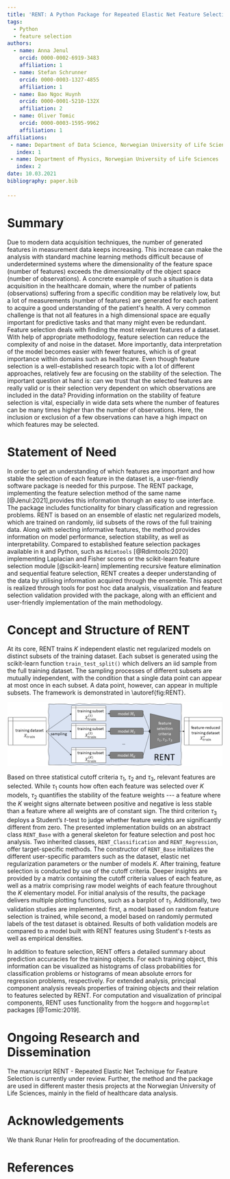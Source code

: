 ```yaml
---
title: 'RENT: A Python Package for Repeated Elastic Net Feature Selection'
tags:
  - Python
  - feature selection
authors:
  - name: Anna Jenul
    orcid: 0000-0002-6919-3483
    affiliation: 1
  - name: Stefan Schrunner
    orcid: 0000-0003-1327-4855
    affiliation: 1
  - name: Bao Ngoc Huynh
    orcid: 0000-0001-5210-132X
    affiliation: 2
  - name: Oliver Tomic
    orcid: 0000-0003-1595-9962
    affiliation: 1
affiliations:
 - name: Department of Data Science, Norwegian University of Life Sciences
   index: 1
 - name: Department of Physics, Norwegian University of Life Sciences
   index: 2
date: 10.03.2021
bibliography: paper.bib

---
```


# Summary
Due to modern data acquisition techniques, the number of generated features in measurement data keeps increasing. This increase can make the analysis with standard machine learning methods difficult because of underdetermined systems where the dimensionality of the feature space (number of features) exceeds the dimensionality of the object space (number of observations). A concrete example of such a situation is data acquisition in the healthcare domain, where the number of patients (observations) suffering from a specific condition may be relatively low, but a lot of measurements (number of features) are generated for each patient to acquire a good understanding of the patient's health. A very common challenge is that not all features in a high dimensional space are equally important for predictive tasks and that many might even be redundant. Feature selection deals with finding the most relevant features of a dataset. With help of appropriate methodology, feature selection can reduce the complexity of and noise in the dataset. More importantly, data interpretation of the model becomes easier with fewer features, which is of great importance within domains such as healthcare. Even though feature selection is a well-established research topic with a lot of different approaches, relatively few are focusing on the stability of the selection. The important question at hand is: can we trust that the selected features are really valid or is their selection very dependent on which observations are included in the data? Providing information on the stability of feature selection is vital, especially in wide data sets where the number of features can be many times higher than the number of observations. Here, the inclusion or exclusion of a few observations can have a high impact on which features may be selected.

# Statement of Need
In order to get an understanding of which features are important and how stable the selection of each feature in the dataset is, a user-friendly software package is needed for this purpose.
The RENT package, implementing the feature selection method of the same name [@Jenul:2021],provides this information thorugh an easy to use interface. The package includes functionality for binary classification and regression problems. RENT is based on an ensemble of elastic net regularized models, which are trained on randomly, iid subsets of the rows of the full training data. Along with selecting informative features, the method provides information on model performance, selection stability, as well as interpretability. Compared to established feature selection packages available in `R` and Python, such as `Rdimtools` [@Rdimtools:2020] implementing Laplacian and Fisher scores or the scikit-learn feature selection module [@scikit-learn] implementing recursive feature elimination and sequential feature selection, RENT creates a deeper understanding of the data by utilising information acquired through the ensemble. This aspect is realized through tools for post hoc data analysis, visualization and feature selection validation provided with the package, along with an efficient and user-friendly implementation of the main methodology.

# Concept and Structure of RENT
At its core, RENT trains $K$ independent elastic net regularized models on distinct subsets of the training dataset. Each subset is generated using the scikit-learn function `train_test_split()` which delivers an iid sample from the full training dataset. The sampling processes of different subsets are mutually independent, with the condition that a single data point can appear at most once in each subset. A data point, however, can appear in multiple subsets. The framework is demonstrated in \autoref{fig:RENT}.

![Summary of RENT method [@Jenul:2021].\label{fig:RENT}](images/RENT_overview.png)

Based on three statistical cutoff criteria $\tau_1$, $\tau_2$ and $\tau_3$, relevant features are selected. While $\tau_1$ counts how often each feature was selected over $K$ models, $\tau_2$ quantifies the stability of the feature weights --- a feature where the $K$ weight signs alternate between positive and negative is less stable than a feature where all weights are of constant sign. The third criterion $\tau_3$ deploys a Student’s $t$-test to judge whether feature weights are significantly different from zero. The presented implementation builds on an abstract class `RENT_Base` with a general skeleton for feature selection and post hoc analysis. Two inherited classes, `RENT_Classification` and `RENT_Regression`, offer target-specific methods. The constructor of `RENT_Base` initializes the different user-specific paramters such as the dataset, elastic net regularization parameters or the number of models $K$.
After training, feature selection is conducted by use of the cutoff criteria. Deeper insights are provided by a matrix containing the cutoff criteria values of each feature, as well as a matrix comprising raw model weights of each feature throughout the $K$ elementary model. For initial analysis of the results, the package delivers multiple plotting functions, such as a barplot of $\tau_1$. Additionally, two validation studies are implemented: first, a model based on random feature selection is trained, while second, a model based on randomly permuted labels of the test dataset is obtained. Results of both validation models are compared to a model built with RENT features using Student's $t$-tests as well as empirical densities.

In addition to feature selection, RENT offers a detailed summary about prediction accuracies for the training objects. For each training object, this information can be visualized as histograms of class probabilities for classification problems or histograms of mean absolute errors for regression problems, respectively. For extended analysis,  principal component analysis reveals properties of training objects and their relation to features selected by RENT. For computation and visualization of principal components, RENT uses functionality from the `hoggorm` and `hoggormplot` packages [@Tomic:2019].

# Ongoing Research and Dissemination
The manuscript RENT - Repeated Elastic Net Technique for Feature Selection is currently under review. Further, the method and the package are used in
different master thesis projects at the Norwegian University of Life Sciences, mainly in the field of healthcare data analysis.

# Acknowledgements
We thank Runar Helin for proofreading of the documentation.

# References
